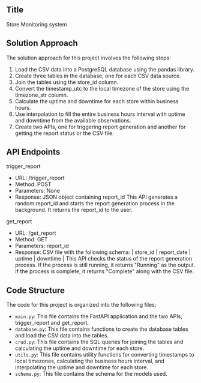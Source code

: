 ## Title
Store Monitoring system

## Solution Approach

The solution approach for this project involves the following steps:

1. Load the CSV data into a PostgreSQL database using the pandas library.
2. Create three tables in the database, one for each CSV data source.
3. Join the tables using the store_id column.
4. Convert the timestamp_utc to the local timezone of the store using the timezone_str column.
5. Calculate the uptime and downtime for each store within business hours.
6. Use interpolation to fill the entire business hours interval with uptime and downtime from the available observations.
7. Create two APIs, one for triggering report generation and another for getting the report status or the CSV file.


## API Endpoints
trigger_report
- URL: /trigger_report
- Method: POST
- Parameters: None
- Response: JSON object containing report_id
This API generates a random report_id and starts the report generation process in the background. It returns the report_id to the user.

get_report
- URL: /get_report
- Method: GET
- Parameters: report_id
- Response: CSV file with the following schema:
| store_id | report_date | uptime | downtime |
This API checks the status of the report generation process. If the process is still running, it returns "Running" as the output. If the process is complete, it returns "Complete" along with the CSV file.

## Code Structure
The code for this project is organized into the following files:

- `main.py`: This file contains the FastAPI application and the two APIs, trigger_report and get_report.
- `database.py`: This file contains functions to create the database tables and load the CSV data into the tables.
- `crud.py`: This file contains the SQL queries for joining the tables and calculating the uptime and downtime for each store.
- `utils.py`: This file contains utility functions for converting timestamps to local timezones, calculating the business hours interval, and interpolating the uptime and downtime for each store.
- `schema.py`: This file contains the schema for the models used.
